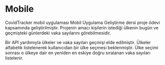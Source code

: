 # Mobile

CovidTracker mobil uygulaması Mobil Uygulama Geliştirme dersi proje ödevi kapsamında geliştirilmiştir.
Projenin amacı kişilerin istediği ülkenin bugün ve geçmişteki günlerdeki vaka sayılarını görebilmesidir.

Bir API yardımıyla ülkeler ve vaka sayıları geçmişi elde edilmiştir.
Ülkeler alfabetik listelenerek kullanıcıdan bir ülke seçmesi beklenmiştir.
Ülke seçimi sonrası o ülkeye dair en yeniden en eskiye doğru sıralanan vaka sayıları listelenir.
